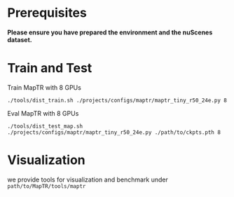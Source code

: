 # Prerequisites

**Please ensure you have prepared the environment and the nuScenes dataset.**

# Train and Test

Train MapTR with 8 GPUs 
```
./tools/dist_train.sh ./projects/configs/maptr/maptr_tiny_r50_24e.py 8
```

Eval MapTR with 8 GPUs
```
./tools/dist_test_map.sh ./projects/configs/maptr/maptr_tiny_r50_24e.py ./path/to/ckpts.pth 8
```




# Visualization 

we provide tools for visualization and benchmark under `path/to/MapTR/tools/maptr`